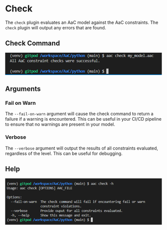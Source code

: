 # Check

The `check` plugin evaluates an AaC model against the AaC constraints.  The `check` plugin will output any errors that are found.

## Check Command

![Check Command Example](../../images/examples/check-output.PNG)

## Arguments

### Fail on Warn

The `--fail-on-warn` argument will cause the check command to return a failure if a warning is encountered.  This can be useful in your CI/CD pipeline to ensure that no warnings are present in your model.

### Verbose

The `--verbose` argument will output the results of all constraints evaluated, regardless of the level.  This can be useful for debugging.

## Help

![Check Command Help](../../images/examples/check-h.png)
